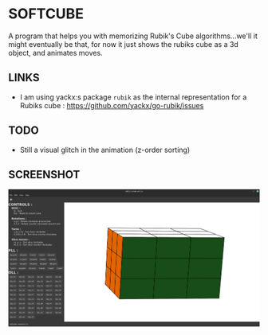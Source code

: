 # SOFTCUBE

A program that helps you with memorizing Rubik's Cube algorithms...we'll it might eventually be that, for now it just shows the rubiks cube as a 3d object, and animates moves.

## LINKS

* I am using yackx:s package `rubik` as the internal representation for a Rubiks cube : https://github.com/yackx/go-rubik/issues
## TODO

* Still a visual glitch in the animation (z-order sorting)

## SCREENSHOT

![screenshot](assets/screenshot.png)
